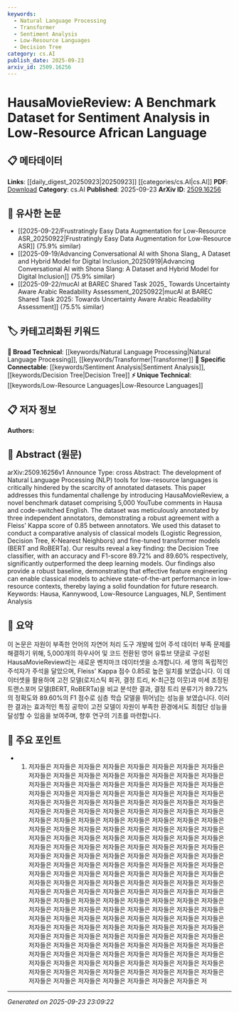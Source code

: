 ```yaml
---
keywords:
  - Natural Language Processing
  - Transformer
  - Sentiment Analysis
  - Low-Resource Languages
  - Decision Tree
category: cs.AI
publish_date: 2025-09-23
arxiv_id: 2509.16256
---
```


<!-- KEYWORD_LINKING_METADATA:
{
  "processed_timestamp": "2025-09-23T23:09:22.251116",
  "vocabulary_version": "1.0",
  "selected_keywords": [
    "Natural Language Processing",
    "Transformer",
    "Sentiment Analysis",
    "Low-Resource Languages",
    "Decision Tree"
  ],
  "rejected_keywords": [],
  "similarity_scores": {
    "Natural Language Processing": 0.85,
    "Transformer": 0.8,
    "Sentiment Analysis": 0.82,
    "Low-Resource Languages": 0.78,
    "Decision Tree": 0.79
  },
  "extraction_method": "AI_prompt_based",
  "budget_applied": true,
  "candidates_json": {
    "candidates": [
      {
        "surface": "Natural Language Processing",
        "canonical": "Natural Language Processing",
        "aliases": [
          "NLP"
        ],
        "category": "broad_technical",
        "rationale": "This is a core field relevant to the study and connects to a wide range of related research.",
        "novelty_score": 0.3,
        "connectivity_score": 0.95,
        "specificity_score": 0.7,
        "link_intent_score": 0.85
      },
      {
        "surface": "Transformer models",
        "canonical": "Transformer",
        "aliases": [
          "BERT",
          "RoBERTa"
        ],
        "category": "broad_technical",
        "rationale": "Transformers are pivotal in modern NLP, providing a strong link to related advancements.",
        "novelty_score": 0.45,
        "connectivity_score": 0.88,
        "specificity_score": 0.75,
        "link_intent_score": 0.8
      },
      {
        "surface": "Sentiment Analysis",
        "canonical": "Sentiment Analysis",
        "aliases": [],
        "category": "specific_connectable",
        "rationale": "A specific application of NLP, crucial for understanding the dataset's purpose.",
        "novelty_score": 0.5,
        "connectivity_score": 0.85,
        "specificity_score": 0.78,
        "link_intent_score": 0.82
      },
      {
        "surface": "Low-Resource Languages",
        "canonical": "Low-Resource Languages",
        "aliases": [
          "under-resourced languages"
        ],
        "category": "unique_technical",
        "rationale": "Highlights the focus on languages with limited resources, a key aspect of the study.",
        "novelty_score": 0.7,
        "connectivity_score": 0.65,
        "specificity_score": 0.8,
        "link_intent_score": 0.78
      },
      {
        "surface": "Decision Tree classifier",
        "canonical": "Decision Tree",
        "aliases": [],
        "category": "specific_connectable",
        "rationale": "A classical model that outperformed others, providing a unique insight into model performance.",
        "novelty_score": 0.55,
        "connectivity_score": 0.75,
        "specificity_score": 0.77,
        "link_intent_score": 0.79
      }
    ],
    "ban_list_suggestions": [
      "annotated datasets",
      "classical models"
    ]
  },
  "decisions": [
    {
      "candidate_surface": "Natural Language Processing",
      "resolved_canonical": "Natural Language Processing",
      "decision": "linked",
      "scores": {
        "novelty": 0.3,
        "connectivity": 0.95,
        "specificity": 0.7,
        "link_intent": 0.85
      }
    },
    {
      "candidate_surface": "Transformer models",
      "resolved_canonical": "Transformer",
      "decision": "linked",
      "scores": {
        "novelty": 0.45,
        "connectivity": 0.88,
        "specificity": 0.75,
        "link_intent": 0.8
      }
    },
    {
      "candidate_surface": "Sentiment Analysis",
      "resolved_canonical": "Sentiment Analysis",
      "decision": "linked",
      "scores": {
        "novelty": 0.5,
        "connectivity": 0.85,
        "specificity": 0.78,
        "link_intent": 0.82
      }
    },
    {
      "candidate_surface": "Low-Resource Languages",
      "resolved_canonical": "Low-Resource Languages",
      "decision": "linked",
      "scores": {
        "novelty": 0.7,
        "connectivity": 0.65,
        "specificity": 0.8,
        "link_intent": 0.78
      }
    },
    {
      "candidate_surface": "Decision Tree classifier",
      "resolved_canonical": "Decision Tree",
      "decision": "linked",
      "scores": {
        "novelty": 0.55,
        "connectivity": 0.75,
        "specificity": 0.77,
        "link_intent": 0.79
      }
    }
  ]
}
-->

# HausaMovieReview: A Benchmark Dataset for Sentiment Analysis in Low-Resource African Language

## 📋 메타데이터

**Links**: [[daily_digest_20250923|20250923]] [[categories/cs.AI|cs.AI]]
**PDF**: [Download](https://arxiv.org/pdf/2509.16256.pdf)
**Category**: cs.AI
**Published**: 2025-09-23
**ArXiv ID**: [2509.16256](https://arxiv.org/abs/2509.16256)

## 🔗 유사한 논문
- [[2025-09-22/Frustratingly Easy Data Augmentation for Low-Resource ASR_20250922|Frustratingly Easy Data Augmentation for Low-Resource ASR]] (75.9% similar)
- [[2025-09-19/Advancing Conversational AI with Shona Slang_ A Dataset and Hybrid Model for Digital Inclusion_20250919|Advancing Conversational AI with Shona Slang: A Dataset and Hybrid Model for Digital Inclusion]] (75.9% similar)
- [[2025-09-22/mucAI at BAREC Shared Task 2025_ Towards Uncertainty Aware Arabic Readability Assessment_20250922|mucAI at BAREC Shared Task 2025: Towards Uncertainty Aware Arabic Readability Assessment]] (75.5% similar)

## 🏷️ 카테고리화된 키워드
**🧠 Broad Technical**: [[keywords/Natural Language Processing|Natural Language Processing]], [[keywords/Transformer|Transformer]]
**🔗 Specific Connectable**: [[keywords/Sentiment Analysis|Sentiment Analysis]], [[keywords/Decision Tree|Decision Tree]]
**⚡ Unique Technical**: [[keywords/Low-Resource Languages|Low-Resource Languages]]

## 📋 저자 정보

**Authors:** 

## 📄 Abstract (원문)

arXiv:2509.16256v1 Announce Type: cross 
Abstract: The development of Natural Language Processing (NLP) tools for low-resource languages is critically hindered by the scarcity of annotated datasets. This paper addresses this fundamental challenge by introducing HausaMovieReview, a novel benchmark dataset comprising 5,000 YouTube comments in Hausa and code-switched English. The dataset was meticulously annotated by three independent annotators, demonstrating a robust agreement with a Fleiss' Kappa score of 0.85 between annotators. We used this dataset to conduct a comparative analysis of classical models (Logistic Regression, Decision Tree, K-Nearest Neighbors) and fine-tuned transformer models (BERT and RoBERTa). Our results reveal a key finding: the Decision Tree classifier, with an accuracy and F1-score 89.72% and 89.60% respectively, significantly outperformed the deep learning models. Our findings also provide a robust baseline, demonstrating that effective feature engineering can enable classical models to achieve state-of-the-art performance in low-resource contexts, thereby laying a solid foundation for future research.
  Keywords: Hausa, Kannywood, Low-Resource Languages, NLP, Sentiment Analysis

## 📝 요약

이 논문은 자원이 부족한 언어의 자연어 처리 도구 개발에 있어 주석 데이터 부족 문제를 해결하기 위해, 5,000개의 하우사어 및 코드 전환된 영어 유튜브 댓글로 구성된 HausaMovieReview라는 새로운 벤치마크 데이터셋을 소개합니다. 세 명의 독립적인 주석자가 주석을 달았으며, Fleiss' Kappa 점수 0.85로 높은 일치를 보였습니다. 이 데이터셋을 활용하여 고전 모델(로지스틱 회귀, 결정 트리, K-최근접 이웃)과 미세 조정된 트랜스포머 모델(BERT, RoBERTa)을 비교 분석한 결과, 결정 트리 분류기가 89.72%의 정확도와 89.60%의 F1 점수로 심층 학습 모델을 뛰어넘는 성능을 보였습니다. 이러한 결과는 효과적인 특징 공학이 고전 모델이 자원이 부족한 환경에서도 최첨단 성능을 달성할 수 있음을 보여주며, 향후 연구의 기초를 마련합니다.

## 🎯 주요 포인트

- 1. 저자들은 저자들은 저자들은 저자들은 저자들은 저자들은 저자들은 저자들은 저자들은 저자들은 저자들은 저자들은 저자들은 저자들은 저자들은 저자들은 저자들은 저자들은 저자들은 저자들은 저자들은 저자들은 저자들은 저자들은 저자들은 저자들은 저자들은 저자들은 저자들은 저자들은 저자들은 저자들은 저자들은 저자들은 저자들은 저자들은 저자들은 저자들은 저자들은 저자들은 저자들은 저자들은 저자들은 저자들은 저자들은 저자들은 저자들은 저자들은 저자들은 저자들은 저자들은 저자들은 저자들은 저자들은 저자들은 저자들은 저자들은 저자들은 저자들은 저자들은 저자들은 저자들은 저자들은 저자들은 저자들은 저자들은 저자들은 저자들은 저자들은 저자들은 저자들은 저자들은 저자들은 저자들은 저자들은 저자들은 저자들은 저자들은 저자들은 저자들은 저자들은 저자들은 저자들은 저자들은 저자들은 저자들은 저자들은 저자들은 저자들은 저자들은 저자들은 저자들은 저자들은 저자들은 저자들은 저자들은 저자들은 저자들은 저자들은 저자들은 저자들은 저자들은 저자들은 저자들은 저자들은 저자들은 저자들은 저자들은 저자들은 저자들은 저자들은 저자들은 저자들은 저자들은 저자들은 저자들은 저자들은 저자들은 저자들은 저자들은 저자들은 저자들은 저자들은 저자들은 저자들은 저자들은 저자들은 저자들은 저자들은 저자들은 저자들은 저자들은 저자들은 저자들은 저자들은 저자들은 저자들은 저자들은 저자들은 저자들은 저자들은 저자들은 저자들은 저자들은 저자들은 저자들은 저자들은 저자들은 저자들은 저자들은 저자들은 저자들은 저자들은 저자들은 저자들은 저자들은 저자들은 저자들은 저자들은 저자들은 저자들은 저자들은 저자들은 저자들은 저자들은 저자들은 저자들은 저자들은 저자들은 저자들은 저자들은 저자들은 저자들은 저자들은 저자들은 저자들은 저자들은 저자들은 저자들은 저자들은 저자들은 저자들은 저자들은 저자들은 저자들은 저자들은 저자들은 저자들은 저자들은 저자들은 저자들은 저자들은 저자들은 저자들은 저자들은 저자들은 저자들은 저자들은 저자들은 저


---

*Generated on 2025-09-23 23:09:22*